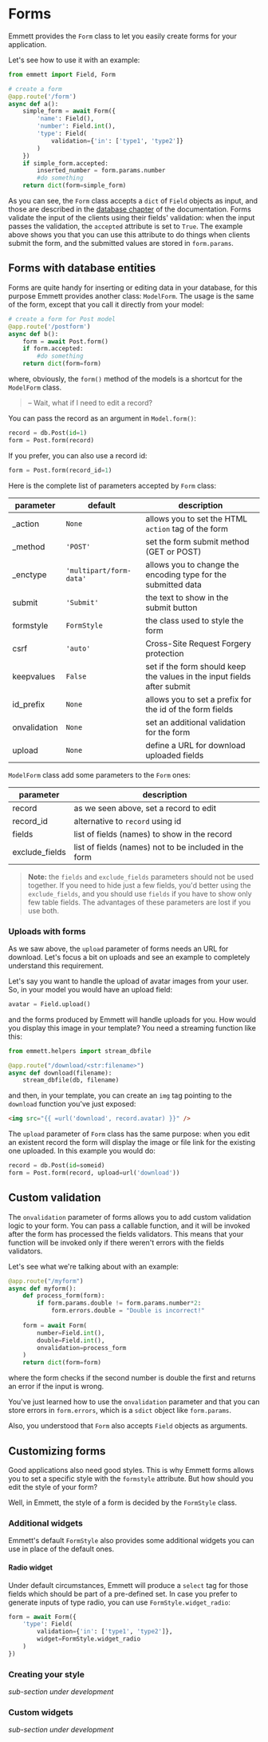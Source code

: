 Forms
=====

Emmett provides the `Form` class to let you easily create forms for your application.

Let's see how to use it with an example:

```python
from emmett import Field, Form

# create a form
@app.route('/form')
async def a():
    simple_form = await Form({
        'name': Field(),
        'number': Field.int(),
        'type': Field(
            validation={'in': ['type1', 'type2']}
        )
    })
    if simple_form.accepted:
        inserted_number = form.params.number
        #do something
    return dict(form=simple_form)
```

As you can see, the `Form` class accepts a `dict` of `Field` objects as input,
and those are described in the [database chapter](./orm/models#fields) of the documentation.
Forms validate the input of the clients using their fields' validation: when the
input passes the validation, the `accepted` attribute is set to `True`.
The example above shows you that you can use this attribute to do things when
clients submit the form, and the submitted values are stored in `form.params`.

Forms with database entities
----------------------------
Forms are quite handy for inserting or editing data in your database, for this purpose
Emmett provides another class: `ModelForm`. The usage is the same of the form,
except that you call it directly from your model:

```python
# create a form for Post model
@app.route('/postform')
async def b():
    form = await Post.form()
    if form.accepted:
        #do something
    return dict(form=form)
```

where, obviously, the `form()` method of the models is a shortcut for the `ModelForm` class.

> – Wait, what if I need to edit a record?

You can pass the record as an argument in `Model.form()`:

```python
record = db.Post(id=1)
form = Post.form(record)
```

If you prefer, you can also use a record id:

```python
form = Post.form(record_id=1)
```

Here is the complete list of parameters accepted by `Form` class:

| parameter | default | description |
| --- | --- | --- |
| _action | `None` | allows you to set the HTML `action` tag of the form |
| _method | `'POST'` | set the form submit method (GET or POST) |
| _enctype | `'multipart/form-data'` | allows you to change the encoding type for the submitted data |
| submit | `'Submit'` | the text to show in the submit button |
| formstyle | `FormStyle` | the class used to style the form |
| csrf | `'auto'` | Cross-Site Request Forgery protection |
| keepvalues | `False` | set if the form should keep the values in the input fields after submit |
| id_prefix | `None` | allows you to set a prefix for the id of the form fields |
| onvalidation | `None` | set an additional validation for the form |
| upload | `None` | define a URL for download uploaded fields |

`ModelForm` class add some parameters to the `Form` ones:

| parameter | description |
| --- | --- |
| record | as we seen above, set a record to edit |
| record_id | alternative to `record` using id |
| fields | list of fields (names) to show in the record |
| exclude_fields | list of fields (names) not to be included in the form |

> **Note:** the `fields` and `exclude_fields` parameters should not be used together. If you need to hide just a few fields, you'd better using the `exclude_fields`, and you should use `fields` if you have to show only few table fields. The advantages of these parameters are lost if you use both.

### Uploads with forms
As we saw above, the `upload` parameter of forms needs an URL for download. Let's focus a bit on uploads and see an example to completely understand this requirement.

Let's say you want to handle the upload of avatar images from your user. So, in your model you would have an upload field:

```python
avatar = Field.upload()
```

and the forms produced by Emmett will handle uploads for you. How would you display this image in your template? You need a streaming function like this:

```python
from emmett.helpers import stream_dbfile 

@app.route("/download/<str:filename>")
async def download(filename):
    stream_dbfile(db, filename)
```

and then, in your template, you can create an `img` tag pointing to the `download` function you've just exposed:

```html
<img src="{{ =url('download', record.avatar) }}" />
```

The `upload` parameter of `Form` class has the same purpose: when you edit an existent record the form will display the image or file link for the existing one uploaded. In this example you would do:

```python
record = db.Post(id=someid)
form = Post.form(record, upload=url('download'))
```

Custom validation
-----------------
The `onvalidation` parameter of forms allows you to add custom validation logic
to your form. You can pass a callable function, and it will be invoked after the
form has processed the fields validators. This means that your function will be
invoked only if there weren't errors with the fields validators.

Let's see what we're talking about with an example:

```python
@app.route("/myform")
async def myform():
    def process_form(form):
        if form.params.double != form.params.number*2:
            form.errors.double = "Double is incorrect!"
    
    form = await Form(
        number=Field.int(), 
        double=Field.int(),
        onvalidation=process_form
    )
    return dict(form=form)
```

where the form checks if the second number is double the first and returns
an error if the input is wrong.

You've just learned how to use the `onvalidation` parameter and that you can
store errors in `form.errors`, which is a `sdict` object like `form.params`.

Also, you understood that `Form` also accepts `Field` objects as arguments.

Customizing forms
-----------------

Good applications also need good styles. This is why Emmett forms allows you to
set a specific style with the `formstyle` attribute. But how should you edit the
style of your form?

Well, in Emmett, the style of a form is decided by the `FormStyle` class.

### Additional widgets

Emmett's default `FormStyle` also provides some additional widgets you can use in place of the default ones.

#### Radio widget

Under default circumstances, Emmett will produce a `select` tag for those fields which should be part of a pre-defined set. In case you prefer to generate inputs of type radio, you can use `FormStyle.widget_radio`:

```python
form = await Form({
    'type': Field(
        validation={'in': ['type1', 'type2']},
        widget=FormStyle.widget_radio
    )
})
```

### Creating your style
*sub-section under development*

### Custom widgets
*sub-section under development*
